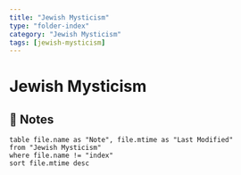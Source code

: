 ```yaml
---
title: "Jewish Mysticism"
type: "folder-index"
category: "Jewish Mysticism"
tags: [jewish-mysticism]
---
```


# Jewish Mysticism

## 📄 Notes
```dataview
table file.name as "Note", file.mtime as "Last Modified"
from "Jewish Mysticism"
where file.name != "index"
sort file.mtime desc
```
